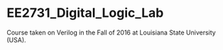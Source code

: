 # EE2731_Digital_Logic_Lab
Course taken on Verilog in the Fall of 2016 at Louisiana State University (USA).
